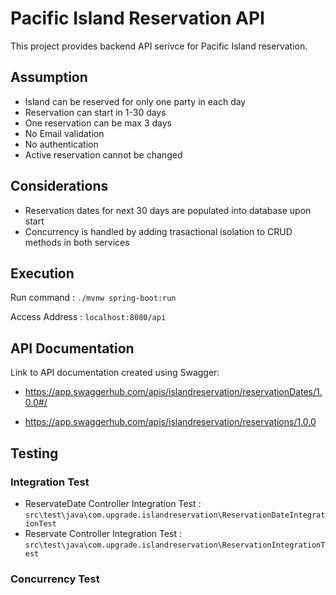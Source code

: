 # Pacific Island Reservation API
This project provides backend API serivce for Pacific Island reservation.

## Assumption
 * Island can be reserved for only one party in each day
 * Reservation can start in 1-30 days
 * One reservation can be max 3 days
 * No Email validation
 * No authentication
 * Active reservation cannot be changed

## Considerations
 * Reservation dates for next 30 days are populated into database upon start
 * Concurrency is handled by adding trasactional isolation to CRUD methods in both services

## Execution
Run command : `./mvnw spring-boot:run`

Access Address : `localhost:8080/api`

## API Documentation
Link to API documentation created using Swagger:

 * https://app.swaggerhub.com/apis/islandreservation/reservationDates/1.0.0#/

 * https://app.swaggerhub.com/apis/islandreservation/reservations/1.0.0

## Testing

### Integration Test
 * ReservateDate Controller Integration Test : `src\test\java\com.upgrade.islandreservation\ReservationDateIntegrationTest`
 * Reservate Controller Integration Test : `src\test\java\com.upgrade.islandreservation\ReservationIntegrationTest`

### Concurrency Test
